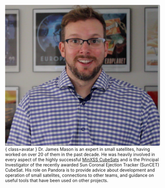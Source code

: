 ![James Mason](Mason.png){ class=avatar }
Dr. James Mason is an expert in small satellites, having worked on over 20 of them in the past decade. He was heavily involved in every aspect of the highly successful [MinXSS CubeSats](http://lasp.colorado.edu/home/minxss/) and is the Principal Investigator of the recently awarded Sun Coronal Ejection Tracker (SunCET) CubeSat. His role on Pandora is to provide advice about development and operation of small satelites, connections to other teams, and guidance on useful tools that have been used on other projects.
